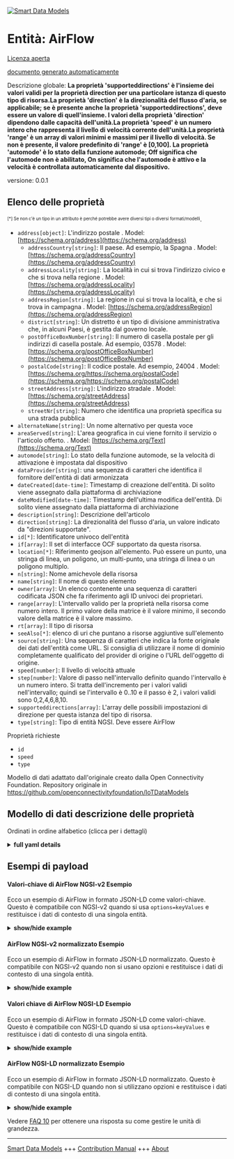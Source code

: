 <!-- 10-Header -->  
[![Smart Data Models](https://smartdatamodels.org/wp-content/uploads/2022/01/SmartDataModels_logo.png "Logo")](https://smartdatamodels.org)  
Entità: AirFlow  
===============<!-- /10-Header -->  
<!-- 15-License -->  
[Licenza aperta](https://github.com/smart-data-models//dataModel.OCF/blob/master/AirFlow/LICENSE.md)  
[documento generato automaticamente](https://docs.google.com/presentation/d/e/2PACX-1vTs-Ng5dIAwkg91oTTUdt8ua7woBXhPnwavZ0FxgR8BsAI_Ek3C5q97Nd94HS8KhP-r_quD4H0fgyt3/pub?start=false&loop=false&delayms=3000#slide=id.gb715ace035_0_60)  
<!-- /15-License -->  
<!-- 20-Description -->  
Descrizione globale: **La proprietà 'supporteddirections' è l'insieme dei valori validi per la proprietà direction per una particolare istanza di questo tipo di risorsa.La proprietà 'direction' è la direzionalità del flusso d'aria, se applicabile; se è presente anche la proprietà 'supporteddirections', deve essere un valore di quell'insieme. I valori della proprietà 'direction' dipendono dalle capacità dell'unità.La proprietà 'speed' è un numero intero che rappresenta il livello di velocità corrente dell'unità.La proprietà 'range' è un array di valori minimi e massimi per il livello di velocità. Se non è presente, il valore predefinito di 'range' è [0,100]. La proprietà 'automode' è lo stato della funzione automode; Off significa che l'automode non è abilitato, On significa che l'automode è attivo e la velocità è controllata automaticamente dal dispositivo.**  
versione: 0.0.1  
<!-- /20-Description -->  
<!-- 30-PropertiesList -->  

## Elenco delle proprietà  

<sup><sub>[*] Se non c'è un tipo in un attributo è perché potrebbe avere diversi tipi o diversi formati/modelli</sub></sup>.  
- `address[object]`: L'indirizzo postale  . Model: [https://schema.org/address](https://schema.org/address)	- `addressCountry[string]`: Il paese. Ad esempio, la Spagna  . Model: [https://schema.org/addressCountry](https://schema.org/addressCountry)  
	- `addressLocality[string]`: La località in cui si trova l'indirizzo civico e che si trova nella regione  . Model: [https://schema.org/addressLocality](https://schema.org/addressLocality)  
	- `addressRegion[string]`: La regione in cui si trova la località, e che si trova in campagna  . Model: [https://schema.org/addressRegion](https://schema.org/addressRegion)  
	- `district[string]`: Un distretto è un tipo di divisione amministrativa che, in alcuni Paesi, è gestita dal governo locale.    
	- `postOfficeBoxNumber[string]`: Il numero di casella postale per gli indirizzi di casella postale. Ad esempio, 03578  . Model: [https://schema.org/postOfficeBoxNumber](https://schema.org/postOfficeBoxNumber)  
	- `postalCode[string]`: Il codice postale. Ad esempio, 24004  . Model: [https://schema.org/https://schema.org/postalCode](https://schema.org/https://schema.org/postalCode)  
	- `streetAddress[string]`: L'indirizzo stradale  . Model: [https://schema.org/streetAddress](https://schema.org/streetAddress)  
	- `streetNr[string]`: Numero che identifica una proprietà specifica su una strada pubblica    
- `alternateName[string]`: Un nome alternativo per questa voce  - `areaServed[string]`: L'area geografica in cui viene fornito il servizio o l'articolo offerto.  . Model: [https://schema.org/Text](https://schema.org/Text)- `automode[string]`: Lo stato della funzione automode, se la velocità di attivazione è impostata dal dispositivo  - `dataProvider[string]`: una sequenza di caratteri che identifica il fornitore dell'entità di dati armonizzata  - `dateCreated[date-time]`: Timestamp di creazione dell'entità. Di solito viene assegnato dalla piattaforma di archiviazione  - `dateModified[date-time]`: Timestamp dell'ultima modifica dell'entità. Di solito viene assegnato dalla piattaforma di archiviazione  - `description[string]`: Descrizione dell'articolo  - `direction[string]`: La direzionalità del flusso d'aria, un valore indicato da "direzioni supportate".  - `id[*]`: Identificatore univoco dell'entità  - `if[array]`: Il set di interfacce OCF supportato da questa risorsa.  - `location[*]`: Riferimento geojson all'elemento. Può essere un punto, una stringa di linea, un poligono, un multi-punto, una stringa di linea o un poligono multiplo.  - `n[string]`: Nome amichevole della risorsa  - `name[string]`: Il nome di questo elemento  - `owner[array]`: Un elenco contenente una sequenza di caratteri codificata JSON che fa riferimento agli ID univoci dei proprietari.  - `range[array]`: L'intervallo valido per la proprietà nella risorsa come numero intero. Il primo valore della matrice è il valore minimo, il secondo valore della matrice è il valore massimo.  - `rt[array]`: Il tipo di risorsa  - `seeAlso[*]`: elenco di uri che puntano a risorse aggiuntive sull'elemento  - `source[string]`: Una sequenza di caratteri che indica la fonte originale dei dati dell'entità come URL. Si consiglia di utilizzare il nome di dominio completamente qualificato del provider di origine o l'URL dell'oggetto di origine.  - `speed[number]`: Il livello di velocità attuale  - `step[number]`: Valore di passo nell'intervallo definito quando l'intervallo è un numero intero.  Si tratta dell'incremento per i valori validi nell'intervallo; quindi se l'intervallo è 0..10 e il passo è 2, i valori validi sono 0,2,4,6,8,10.  - `supporteddirections[array]`: L'array delle possibili impostazioni di direzione per questa istanza del tipo di risorsa.  - `type[string]`: Tipo di entità NGSI. Deve essere AirFlow  <!-- /30-PropertiesList -->  
<!-- 35-RequiredProperties -->  
Proprietà richieste  
- `id`  - `speed`  - `type`  <!-- /35-RequiredProperties -->  
<!-- 40-RequiredProperties -->  
Modello di dati adattato dall'originale creato dalla Open Connectivity Foundation. Repository originale in https://github.com/openconnectivityfoundation/IoTDataModels  
<!-- /40-RequiredProperties -->  
<!-- 50-DataModelHeader -->  
## Modello di dati descrizione delle proprietà  
Ordinati in ordine alfabetico (clicca per i dettagli)  
<!-- /50-DataModelHeader -->  
<!-- 60-ModelYaml -->  
<details><summary><strong>full yaml details</strong></summary>    
```yaml  
AirFlow:    
  description: 'This Resource describes Properties associated with air flow.The Property ''supporteddirections'' is the set of valid values for the direction property for a particular instance of this Resource Type.The Property ''direction'' is the directionality of the air flow if applicable, if Property ''supporteddirections'' is also present it must be a value from that set. The values of Property ''direction'' are dependent on the capabilities of the unit.The Property ''speed'' is an integer representing the current speed level for the unit.The Property ''range'' is an array of the min,max values for the speed level. If not present the ''range'' defaults to [0,100]. Property ''automode'' is the status of the automode feature; Off means automode is not enabled, On means automode is active and the speed is automatically controlled by the Device.'    
  properties:    
    address:    
      description: The mailing address    
      properties:    
        addressCountry:    
          description: 'The country. For example, Spain'    
          type: string    
          x-ngsi:    
            model: https://schema.org/addressCountry    
            type: Property    
        addressLocality:    
          description: 'The locality in which the street address is, and which is in the region'    
          type: string    
          x-ngsi:    
            model: https://schema.org/addressLocality    
            type: Property    
        addressRegion:    
          description: 'The region in which the locality is, and which is in the country'    
          type: string    
          x-ngsi:    
            model: https://schema.org/addressRegion    
            type: Property    
        district:    
          description: 'A district is a type of administrative division that, in some countries, is managed by the local government'    
          type: string    
          x-ngsi:    
            type: Property    
        postOfficeBoxNumber:    
          description: 'The post office box number for PO box addresses. For example, 03578'    
          type: string    
          x-ngsi:    
            model: https://schema.org/postOfficeBoxNumber    
            type: Property    
        postalCode:    
          description: 'The postal code. For example, 24004'    
          type: string    
          x-ngsi:    
            model: https://schema.org/https://schema.org/postalCode    
            type: Property    
        streetAddress:    
          description: The street address    
          type: string    
          x-ngsi:    
            model: https://schema.org/streetAddress    
            type: Property    
        streetNr:    
          description: Number identifying a specific property on a public street    
          type: string    
          x-ngsi:    
            type: Property    
      type: object    
      x-ngsi:    
        model: https://schema.org/address    
        type: Property    
    alternateName:    
      description: An alternative name for this item    
      type: string    
      x-ngsi:    
        type: Property    
    areaServed:    
      description: The geographic area where a service or offered item is provided    
      type: string    
      x-ngsi:    
        model: https://schema.org/Text    
        type: Property    
    automode:    
      description: 'The status of the automode feature, if on speed is set by the Device'    
      enum:    
        - On    
        - Off    
      type: string    
      x-ngsi:    
        type: Property    
    dataProvider:    
      description: A sequence of characters identifying the provider of the harmonised data entity    
      type: string    
      x-ngsi:    
        type: Property    
    dateCreated:    
      description: Entity creation timestamp. This will usually be allocated by the storage platform    
      format: date-time    
      type: string    
      x-ngsi:    
        type: Property    
    dateModified:    
      description: Timestamp of the last modification of the entity. This will usually be allocated by the storage platform    
      format: date-time    
      type: string    
      x-ngsi:    
        type: Property    
    description:    
      description: A description of this item    
      type: string    
      x-ngsi:    
        type: Property    
    direction:    
      description: 'The directionality of the air flow, a value indicated by ''supporteddirections'''    
      type: string    
      x-ngsi:    
        type: Property    
    id:    
      anyOf:    
        - description: Identifier format of any NGSI entity    
          maxLength: 256    
          minLength: 1    
          pattern: ^[\w\-\.\{\}\$\+\*\[\]`|~^@!,:\\]+$    
          type: string    
          x-ngsi:    
            type: Property    
        - description: Identifier format of any NGSI entity    
          format: uri    
          type: string    
          x-ngsi:    
            type: Property    
      description: Unique identifier of the entity    
      x-ngsi:    
        type: Property    
    if:    
      description: The OCF Interface set supported by this Resource    
      items:    
        enum:    
          - oic.if.a    
          - oic.if.baseline    
        type: string    
      minItems: 2    
      readOnly: true    
      type: array    
      uniqueItems: true    
      x-ngsi:    
        type: Property    
    location:    
      description: 'Geojson reference to the item. It can be Point, LineString, Polygon, MultiPoint, MultiLineString or MultiPolygon'    
      oneOf:    
        - description: Geojson reference to the item. Point    
          properties:    
            bbox:    
              items:    
                type: number    
              minItems: 4    
              type: array    
            coordinates:    
              items:    
                type: number    
              minItems: 2    
              type: array    
            type:    
              enum:    
                - Point    
              type: string    
          required:    
            - type    
            - coordinates    
          title: GeoJSON Point    
          type: object    
          x-ngsi:    
            type: GeoProperty    
        - description: Geojson reference to the item. LineString    
          properties:    
            bbox:    
              items:    
                type: number    
              minItems: 4    
              type: array    
            coordinates:    
              items:    
                items:    
                  type: number    
                minItems: 2    
                type: array    
              minItems: 2    
              type: array    
            type:    
              enum:    
                - LineString    
              type: string    
          required:    
            - type    
            - coordinates    
          title: GeoJSON LineString    
          type: object    
          x-ngsi:    
            type: GeoProperty    
        - description: Geojson reference to the item. Polygon    
          properties:    
            bbox:    
              items:    
                type: number    
              minItems: 4    
              type: array    
            coordinates:    
              items:    
                items:    
                  items:    
                    type: number    
                  minItems: 2    
                  type: array    
                minItems: 4    
                type: array    
              type: array    
            type:    
              enum:    
                - Polygon    
              type: string    
          required:    
            - type    
            - coordinates    
          title: GeoJSON Polygon    
          type: object    
          x-ngsi:    
            type: GeoProperty    
        - description: Geojson reference to the item. MultiPoint    
          properties:    
            bbox:    
              items:    
                type: number    
              minItems: 4    
              type: array    
            coordinates:    
              items:    
                items:    
                  type: number    
                minItems: 2    
                type: array    
              type: array    
            type:    
              enum:    
                - MultiPoint    
              type: string    
          required:    
            - type    
            - coordinates    
          title: GeoJSON MultiPoint    
          type: object    
          x-ngsi:    
            type: GeoProperty    
        - description: Geojson reference to the item. MultiLineString    
          properties:    
            bbox:    
              items:    
                type: number    
              minItems: 4    
              type: array    
            coordinates:    
              items:    
                items:    
                  items:    
                    type: number    
                  minItems: 2    
                  type: array    
                minItems: 2    
                type: array    
              type: array    
            type:    
              enum:    
                - MultiLineString    
              type: string    
          required:    
            - type    
            - coordinates    
          title: GeoJSON MultiLineString    
          type: object    
          x-ngsi:    
            type: GeoProperty    
        - description: Geojson reference to the item. MultiLineString    
          properties:    
            bbox:    
              items:    
                type: number    
              minItems: 4    
              type: array    
            coordinates:    
              items:    
                items:    
                  items:    
                    items:    
                      type: number    
                    minItems: 2    
                    type: array    
                  minItems: 4    
                  type: array    
                type: array    
              type: array    
            type:    
              enum:    
                - MultiPolygon    
              type: string    
          required:    
            - type    
            - coordinates    
          title: GeoJSON MultiPolygon    
          type: object    
          x-ngsi:    
            type: GeoProperty    
      x-ngsi:    
        type: GeoProperty    
    n:    
      description: Friendly name of the Resource    
      maxLength: 64    
      readOnly: true    
      type: string    
      x-ngsi:    
        type: Property    
    name:    
      description: The name of this item    
      type: string    
      x-ngsi:    
        type: Property    
    owner:    
      description: A List containing a JSON encoded sequence of characters referencing the unique Ids of the owner(s)    
      items:    
        anyOf:    
          - description: Identifier format of any NGSI entity    
            maxLength: 256    
            minLength: 1    
            pattern: ^[\w\-\.\{\}\$\+\*\[\]`|~^@!,:\\]+$    
            type: string    
            x-ngsi:    
              type: Property    
          - description: Identifier format of any NGSI entity    
            format: uri    
            type: string    
            x-ngsi:    
              type: Property    
        description: Unique identifier of the entity    
        x-ngsi:    
          type: Property    
      type: array    
      x-ngsi:    
        type: Property    
    range:    
      description: 'The valid range for the Property in the Resource as an integer. The first value in the array is the minimum value, the second value in the array is the maximum value'    
      items:    
        type: integer    
      maxItems: 2    
      minItems: 2    
      readOnly: true    
      type: array    
      x-ngsi:    
        type: Property    
    rt:    
      description: The Resource Type    
      items:    
        enum:    
          - oic.r.airflow    
        maxLength: 64    
        type: string    
      minItems: 1    
      readOnly: true    
      type: array    
      uniqueItems: true    
      x-ngsi:    
        type: Property    
    seeAlso:    
      description: list of uri pointing to additional resources about the item    
      oneOf:    
        - items:    
            format: uri    
            type: string    
          minItems: 1    
          type: array    
        - format: uri    
          type: string    
      x-ngsi:    
        type: Property    
    source:    
      description: 'A sequence of characters giving the original source of the entity data as a URL. Recommended to be the fully qualified domain name of the source provider, or the URL to the source object'    
      type: string    
      x-ngsi:    
        type: Property    
    speed:    
      description: The current speed level    
      type: number    
      x-ngsi:    
        type: Property    
    step:    
      description: 'Step value across the defined range when the range is an integer.  This is the increment for valid values across the range; so if range is 0..10 and step is 2 then valid values are 0,2,4,6,8,10'    
      readOnly: true    
      type: number    
      x-ngsi:    
        type: Property    
    supporteddirections:    
      description: The array of possible direction settings for this instance of the Resource Type    
      items:    
        type: string    
      minItems: 1    
      readOnly: true    
      type: array    
      uniqueItems: true    
      x-ngsi:    
        type: Property    
    type:    
      description: NGSI entity type. It has to be AirFlow    
      enum:    
        - AirFlow    
      type: string    
      x-ngsi:    
        type: Property    
  required:    
    - speed    
    - id    
    - type    
  type: object    
  x-derived-from: https://raw.githubusercontent.com/openconnectivityfoundation/IoTDataModels/master/AirFlowResURI.swagger.json    
  x-disclaimer: 'Redistribution and use in source and binary forms, with or without modification, are permitted  provided that the license conditions are met. Copyleft (c) 2022 Contributors to Smart Data Models Program'    
  x-license-url: https://github.com/smart-data-models/dataModel.OCF/blob/master/AirFlow/LICENSE.md    
  x-model-schema: https://smart-data-models.github.io/dataModel.OCF/AirFlow/schema.json    
  x-model-tags: OCF    
  x-version: 0.0.1    
```  
</details>    
<!-- /60-ModelYaml -->  
<!-- 70-MiddleNotes -->  
<!-- /70-MiddleNotes -->  
<!-- 80-Examples -->  
## Esempi di payload  
#### Valori-chiave di AirFlow NGSI-v2 Esempio  
Ecco un esempio di AirFlow in formato JSON-LD come valori-chiave. Questo è compatibile con NGSI-v2 quando si usa `options=keyValues` e restituisce i dati di contesto di una singola entità.  
<details><summary><strong>show/hide example</strong></summary>    
```json  
{  
    "id": "urn:ngsi-ld:AirFlow:id:QBYQ:46486922",  
    "dateCreated": "2001-07-15T01:59:58Z",  
    "dateModified": "1999-01-10T11:13:04Z",  
    "source": "Later body goal nor. Ci",  
    "name": "Particular investment once team. Back finish water participant shake.",  
    "alternateName": "Itself key approach space defense development attack quite. Write offer tough. Every must particularly page would professor many.",  
    "description": "Challenge good live even sense black. Play site stand economy herself happen.",  
    "dataProvider": "Difference perform describe forward participant great. Less certain moment everyone college.",  
    "owner": [  
        "urn:ngsi-ld:AirFlow:items:SRPE:15875448",  
        "urn:ngsi-ld:AirFlow:items:JHQL:37977670"  
    ],  
    "seeAlso": [  
        "urn:ngsi-ld:AirFlow:items:XFSX:59784474"  
    ],  
    "location": {  
        "type": "Point",  
        "coordinates": [  
            65.785205,  
            -176.72728  
        ]  
    },  
    "address": {  
        "streetAddress": "Teacher after shoulder president state center. Hand happy unit catch charge team. Financial certain exactly current sou",  
        "addressLocality": "Section think part easy argue about com",  
        "addressRegion": "Free face your government field. Herself camera career alone. Any yard next spring everybody hope figure.",  
        "addressCountry": "Manage field d",  
        "postalCode": "Far fill experience maybe. Democratic power free colle",  
        "postOfficeBoxNumber": "Play into understand population. Area huge oil should.",  
        "streetNr": "Try their real man term side interesting. Eat according reason similar summer production force.",  
        "district": "Event big toward age nature million. Newspaper plan truth seat. Three left natural continue."  
    },  
    "areaServed": "Around claim western write window produce sit. Debate century e",  
    "rt": [  
        "oic.r.airflow"  
    ],  
    "speed": 864,  
    "direction": "American whole magazine truth stop whose. On traditional measure example sense peace. Would mouth relate own chair.",  
    "automode": "On",  
    "supporteddirections": [  
        "Line beyond its particularly tree whom. Kind miss artist truth trouble behavior style."  
    ],  
    "n": "Partner stock four. Region as true develop sound centr",  
    "range": [  
        864,  
        864  
    ],  
    "step": 864,  
    "if": [  
        "oic.if.baseline",  
        "oic.if.a"  
    ],  
    "type": "AirFlow"  
}  
```  
</details>  
#### AirFlow NGSI-v2 normalizzato Esempio  
Ecco un esempio di AirFlow in formato JSON-LD normalizzato. Questo è compatibile con NGSI-v2 quando non si usano opzioni e restituisce i dati di contesto di una singola entità.  
<details><summary><strong>show/hide example</strong></summary>    
```json  
{  
    "id": "urn:ngsi-ld:AirFlow:id:QBYQ:46486922",  
    "dateCreated": {  
        "type": "DateTime",  
        "value": "2001-07-15T01:59:58Z"  
    },  
    "dateModified": {  
        "type": "DateTime",  
        "value": "1999-01-10T11:13:04Z"  
    },  
    "source": {  
        "type": "Text",  
        "value": "Later body goal nor. Ci"  
    },  
    "name": {  
        "type": "Text",  
        "value": "Particular investment once team. Back finish water participant shake."  
    },  
    "alternateName": {  
        "type": "Text",  
        "value": "Itself key approach space defense development attack quite. Write offer tough. Every must particularly page would professor many."  
    },  
    "description": {  
        "type": "Text",  
        "value": "Challenge good live even sense black. Play site stand economy herself happen."  
    },  
    "dataProvider": {  
        "type": "Text",  
        "value": "Difference perform describe forward participant great. Less certain moment everyone college."  
    },  
    "owner": {  
        "type": "StructuredValue",  
        "value": [  
            "urn:ngsi-ld:AirFlow:items:SRPE:15875448",  
            "urn:ngsi-ld:AirFlow:items:JHQL:37977670"  
        ]  
    },  
    "seeAlso": {  
        "type": "StructuredValue",  
        "value": [  
            "urn:ngsi-ld:AirFlow:items:XFSX:59784474"  
        ]  
    },  
    "location": {  
        "type": "geo:json",  
        "value": {  
            "type": "Point",  
            "coordinates": [  
                65.785205,  
                -176.72728  
            ]  
        }  
    },  
    "address": {  
        "type": "StructuredValue",  
        "value": {  
            "streetAddress": "Teacher after shoulder president state center. Hand happy unit catch charge team. Financial certain exactly current sou",  
            "addressLocality": "Section think part easy argue about com",  
            "addressRegion": "Free face your government field. Herself camera career alone. Any yard next spring everybody hope figure.",  
            "addressCountry": "Manage field d",  
            "postalCode": "Far fill experience maybe. Democratic power free colle",  
            "postOfficeBoxNumber": "Play into understand population. Area huge oil should.",  
            "streetNr": "Try their real man term side interesting. Eat according reason similar summer production force.",  
            "district": "Event big toward age nature million. Newspaper plan truth seat. Three left natural continue."  
        }  
    },  
    "areaServed": {  
        "type": "Text",  
        "value": "Around claim western write window produce sit. Debate century e"  
    },  
    "rt": {  
        "type": "StructuredValue",  
        "value": [  
            "oic.r.airflow"  
        ]  
    },  
    "speed": {  
        "type": "Number",  
        "value": 864  
    },  
    "direction": {  
        "type": "Text",  
        "value": "American whole magazine truth stop whose. On traditional measure example sense peace. Would mouth relate own chair."  
    },  
    "automode": {  
        "type": "Text",  
        "value": "On"  
    },  
    "supporteddirections": {  
        "type": "StructuredValue",  
        "value": [  
            "Line beyond its particularly tree whom. Kind miss artist truth trouble behavior style."  
        ]  
    },  
    "n": {  
        "type": "Text",  
        "value": "Partner stock four. Region as true develop sound centr"  
    },  
    "range": {  
        "type": "StructuredValue",  
        "value": [  
            864,  
            864  
        ]  
    },  
    "step": {  
        "type": "Number",  
        "value": 864  
    },  
    "if": {  
        "type": "StructuredValue",  
        "value": [  
            "oic.if.baseline",  
            "oic.if.a"  
        ]  
    },  
    "type": "AirFlow"  
}  
```  
</details>  
#### Valori chiave di AirFlow NGSI-LD Esempio  
Ecco un esempio di AirFlow in formato JSON-LD come valori-chiave. Questo è compatibile con NGSI-LD quando si usa `options=keyValues` e restituisce i dati di contesto di una singola entità.  
<details><summary><strong>show/hide example</strong></summary>    
```json  
{  
    "id": "urn:ngsi-ld:AirFlow:id:QBYQ:46486922",  
    "dateCreated": "2001-07-15T01:59:58Z",  
    "dateModified": "1999-01-10T11:13:04Z",  
    "source": "Later body goal nor. Ci",  
    "name": "Particular investment once team. Back finish water participant shake.",  
    "alternateName": "Itself key approach space defense development attack quite. Write offer tough. Every must particularly page would professor many.",  
    "description": "Challenge good live even sense black. Play site stand economy herself happen.",  
    "dataProvider": "Difference perform describe forward participant great. Less certain moment everyone college.",  
    "owner": [  
        "urn:ngsi-ld:AirFlow:items:SRPE:15875448",  
        "urn:ngsi-ld:AirFlow:items:JHQL:37977670"  
    ],  
    "seeAlso": [  
        "urn:ngsi-ld:AirFlow:items:XFSX:59784474"  
    ],  
    "location": {  
        "type": "Point",  
        "coordinates": [  
            65.785205,  
            -176.72728  
        ]  
    },  
    "address": {  
        "streetAddress": "Teacher after shoulder president state center. Hand happy unit catch charge team. Financial certain exactly current sou",  
        "addressLocality": "Section think part easy argue about com",  
        "addressRegion": "Free face your government field. Herself camera career alone. Any yard next spring everybody hope figure.",  
        "addressCountry": "Manage field d",  
        "postalCode": "Far fill experience maybe. Democratic power free colle",  
        "postOfficeBoxNumber": "Play into understand population. Area huge oil should.",  
        "streetNr": "Try their real man term side interesting. Eat according reason similar summer production force.",  
        "district": "Event big toward age nature million. Newspaper plan truth seat. Three left natural continue."  
    },  
    "areaServed": "Around claim western write window produce sit. Debate century e",  
    "rt": [  
        "oic.r.airflow"  
    ],  
    "speed": 864,  
    "direction": "American whole magazine truth stop whose. On traditional measure example sense peace. Would mouth relate own chair.",  
    "automode": "On",  
    "supporteddirections": [  
        "Line beyond its particularly tree whom. Kind miss artist truth trouble behavior style."  
    ],  
    "n": "Partner stock four. Region as true develop sound centr",  
    "range": [  
        864,  
        864  
    ],  
    "step": 864,  
    "if": [  
        "oic.if.baseline",  
        "oic.if.a"  
    ],  
    "type": "AirFlow",  
    "@context": [  
        "https://smartdatamodels.org/context.jsonld"  
    ]  
}  
```  
</details>  
#### AirFlow NGSI-LD normalizzato Esempio  
Ecco un esempio di AirFlow in formato JSON-LD normalizzato. Questo è compatibile con NGSI-LD quando non si utilizzano opzioni e restituisce i dati di contesto di una singola entità.  
<details><summary><strong>show/hide example</strong></summary>    
```json  
{  
    "id": "urn:ngsi-ld:AirFlow:id:QBYQ:46486922",  
    "dateCreated": {  
        "type": "Property",  
        "value": {  
            "@type": "DateTime",  
            "@value": "2001-07-15T01:59:58Z"  
        }  
    },  
    "dateModified": {  
        "type": "Property",  
        "value": {  
            "@type": "DateTime",  
            "@value": "1999-01-10T11:13:04Z"  
        }  
    },  
    "source": {  
        "type": "Property",  
        "value": "Later body goal nor. Ci"  
    },  
    "name": {  
        "type": "Property",  
        "value": "Particular investment once team. Back finish water participant shake."  
    },  
    "alternateName": {  
        "type": "Property",  
        "value": "Itself key approach space defense development attack quite. Write offer tough. Every must particularly page would professor many."  
    },  
    "description": {  
        "type": "Property",  
        "value": "Challenge good live even sense black. Play site stand economy herself happen."  
    },  
    "dataProvider": {  
        "type": "Property",  
        "value": "Difference perform describe forward participant great. Less certain moment everyone college."  
    },  
    "owner": {  
        "type": "Property",  
        "value": [  
            "urn:ngsi-ld:AirFlow:items:SRPE:15875448",  
            "urn:ngsi-ld:AirFlow:items:JHQL:37977670"  
        ]  
    },  
    "seeAlso": {  
        "type": "Property",  
        "value": [  
            "urn:ngsi-ld:AirFlow:items:XFSX:59784474"  
        ]  
    },  
    "location": {  
        "type": "GeoProperty",  
        "value": {  
            "type": "Point",  
            "coordinates": [  
                65.785205,  
                -176.72728  
            ]  
        }  
    },  
    "address": {  
        "type": "Property",  
        "value": {  
            "streetAddress": "Teacher after shoulder president state center. Hand happy unit catch charge team. Financial certain exactly current sou",  
            "addressLocality": "Section think part easy argue about com",  
            "addressRegion": "Free face your government field. Herself camera career alone. Any yard next spring everybody hope figure.",  
            "addressCountry": "Manage field d",  
            "postalCode": "Far fill experience maybe. Democratic power free colle",  
            "postOfficeBoxNumber": "Play into understand population. Area huge oil should.",  
            "streetNr": "Try their real man term side interesting. Eat according reason similar summer production force.",  
            "district": "Event big toward age nature million. Newspaper plan truth seat. Three left natural continue."  
        }  
    },  
    "areaServed": {  
        "type": "Property",  
        "value": "Around claim western write window produce sit. Debate century e"  
    },  
    "rt": {  
        "type": "Property",  
        "value": [  
            "oic.r.airflow"  
        ]  
    },  
    "speed": {  
        "type": "Property",  
        "value": 864  
    },  
    "direction": {  
        "type": "Property",  
        "value": "American whole magazine truth stop whose. On traditional measure example sense peace. Would mouth relate own chair."  
    },  
    "automode": {  
        "type": "Property",  
        "value": "On"  
    },  
    "supporteddirections": {  
        "type": "Property",  
        "value": [  
            "Line beyond its particularly tree whom. Kind miss artist truth trouble behavior style."  
        ]  
    },  
    "n": {  
        "type": "Property",  
        "value": "Partner stock four. Region as true develop sound centr"  
    },  
    "range": {  
        "type": "Property",  
        "value": [  
            864,  
            864  
        ]  
    },  
    "step": {  
        "type": "Property",  
        "value": 864  
    },  
    "if": {  
        "type": "Property",  
        "value": [  
            "oic.if.baseline",  
            "oic.if.a"  
        ]  
    },  
    "type": "AirFlow",  
    "@context": [  
        "https://smartdatamodels.org/context.jsonld"  
    ]  
}  
```  
</details><!-- /80-Examples -->  
<!-- 90-FooterNotes -->  
<!-- /90-FooterNotes -->  
<!-- 95-Units -->  
Vedere [FAQ 10](https://smartdatamodels.org/index.php/faqs/) per ottenere una risposta su come gestire le unità di grandezza.  
<!-- /95-Units -->  
<!-- 97-LastFooter -->  
---  
[Smart Data Models](https://smartdatamodels.org) +++ [Contribution Manual](https://bit.ly/contribution_manual) +++ [About](https://bit.ly/Introduction_SDM)<!-- /97-LastFooter -->  
